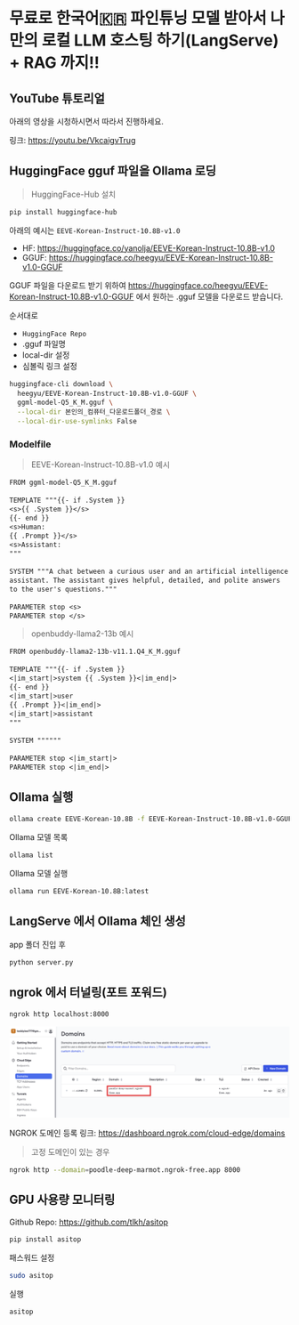 
# 무료로 한국어🇰🇷 파인튜닝 모델 받아서 나만의 로컬 LLM 호스팅 하기(LangServe) + RAG 까지!!

## YouTube 튜토리얼

아래의 영상을 시청하시면서 따라서 진행하세요.

링크: https://youtu.be/VkcaigvTrug

## HuggingFace gguf 파일을 Ollama 로딩

> HuggingFace-Hub 설치
```bash
pip install huggingface-hub
```

아래의 예시는 `EEVE-Korean-Instruct-10.8B-v1.0`
- HF: https://huggingface.co/yanolja/EEVE-Korean-Instruct-10.8B-v1.0
- GGUF: https://huggingface.co/heegyu/EEVE-Korean-Instruct-10.8B-v1.0-GGUF

GGUF 파일을 다운로드 받기 위하여 https://huggingface.co/heegyu/EEVE-Korean-Instruct-10.8B-v1.0-GGUF 에서 원하는 .gguf 모델을 다운로드 받습니다.

순서대로
- `HuggingFace Repo`
- .gguf 파일명
- local-dir 설정
- 심볼릭 링크 설정
  
```bash
huggingface-cli download \
  heegyu/EEVE-Korean-Instruct-10.8B-v1.0-GGUF \
  ggml-model-Q5_K_M.gguf \
  --local-dir 본인의_컴퓨터_다운로드폴더_경로 \
  --local-dir-use-symlinks False
```

### Modelfile

> EEVE-Korean-Instruct-10.8B-v1.0 예시
```
FROM ggml-model-Q5_K_M.gguf

TEMPLATE """{{- if .System }}
<s>{{ .System }}</s>
{{- end }}
<s>Human:
{{ .Prompt }}</s>
<s>Assistant:
"""

SYSTEM """A chat between a curious user and an artificial intelligence assistant. The assistant gives helpful, detailed, and polite answers to the user's questions."""

PARAMETER stop <s>
PARAMETER stop </s>
```

> openbuddy-llama2-13b 예시
```
FROM openbuddy-llama2-13b-v11.1.Q4_K_M.gguf

TEMPLATE """{{- if .System }}
<|im_start|>system {{ .System }}<|im_end|>
{{- end }}
<|im_start|>user
{{ .Prompt }}<|im_end|>
<|im_start|>assistant
"""

SYSTEM """"""

PARAMETER stop <|im_start|>
PARAMETER stop <|im_end|>
```

## Ollama 실행

```bash
ollama create EEVE-Korean-10.8B -f EEVE-Korean-Instruct-10.8B-v1.0-GGUF/Modelfile
```

Ollama 모델 목록

```bash
ollama list
```

Ollama 모델 실행

```bash
ollama run EEVE-Korean-10.8B:latest
```

## LangServe 에서 Ollama 체인 생성

app 폴더 진입 후

```bash
python server.py
```

## ngrok 에서 터널링(포트 포워드)

```bash
ngrok http localhost:8000
```
![](./images/capture-20240411-035817.png)

NGROK 도메인 등록 링크: https://dashboard.ngrok.com/cloud-edge/domains

> 고정 도메인이 있는 경우
```bash
ngrok http --domain=poodle-deep-marmot.ngrok-free.app 8000
```

## GPU 사용량 모니터링

Github Repo: https://github.com/tlkh/asitop

```bash
pip install asitop
```

패스워드 설정
```bash
sudo asitop
```
실행
```bash
asitop
```



